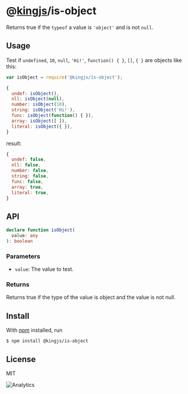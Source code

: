 # @[kingjs](https://www.npmjs.com/package/kingjs)/is-object
Returns true if the `typeof` a value is `'object'` and is not `null`.
## Usage
Test if `undefined`, `10`, `null`, `'Hi!'`, `function() { }`, `[]`, `{ }` are objects like this: 
```js
var isObject = require('@kingjs/is-object');

{
  undef: isObject(),
  nll: isObject(null),
  number: isObject(10),
  string: isObject('Hi!'),
  func: isObject(function() { }),
  array: isObject([ ]), 
  literal: isObject({ }), 
}
```
result:
```js
{
  undef: false,
  nll: false,
  number: false,
  string: false,
  func: false,
  array: true, 
  literal: true, 
}
```
## API
```ts
declare function isObject(
  value: any
): boolean
```
### Parameters
- `value`: The value to test.
### Returns
Returns true if the type of the value is object and the value is not null.
## Install
With [npm](https://npmjs.org/) installed, run
```
$ npm install @kingjs/is-object
```
## License
MIT

![Analytics](https://analytics.kingjs.net/is-object)